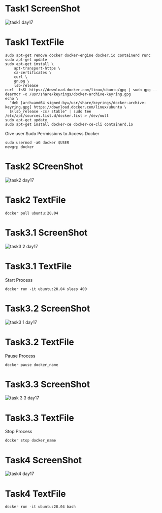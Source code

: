 

# Task1 ScreenShot
![task1 day17](https://user-images.githubusercontent.com/85029049/123080782-e891e800-d43a-11eb-99a5-ff8b66ac1634.png)


# Task1 TextFile
```
sudo apt-get remove docker docker-engine docker.io containerd runc
sudo apt-get update
sudo apt-get install \
    apt-transport-https \
    ca-certificates \
    curl \
    gnupg \
    lsb-release
curl -fsSL https://download.docker.com/linux/ubuntu/gpg | sudo gpg --dearmor -o /usr/share/keyrings/docker-archive-keyring.gpg
echo \
  "deb [arch=amd64 signed-by=/usr/share/keyrings/docker-archive-keyring.gpg] https://download.docker.com/linux/ubuntu \
  $(lsb_release -cs) stable" | sudo tee /etc/apt/sources.list.d/docker.list > /dev/null
sudo apt-get update
sudo apt-get install docker-ce docker-ce-cli containerd.io
```
Give user Sudo Permissions to Access Docker
```
sudo usermod -aG docker $USER
newgrp docker 
```


# Task2 SCreenShot
![task2 day17](https://user-images.githubusercontent.com/85029049/123080969-170fc300-d43b-11eb-981a-453c1705458a.png)


# Task2 TextFile
```
docker pull ubuntu:20.04
```
# Task3.1 ScreenShot
![task3 2 day17](https://user-images.githubusercontent.com/85029049/123082033-3ce99780-d43c-11eb-8a2e-add13a877493.png)

# Task3.1 TextFile
Start Process
```
docker run -it ubuntu:20.04 sleep 400
```
# Task3.2 ScreenShot
![task3 1 day17](https://user-images.githubusercontent.com/85029049/123082087-48d55980-d43c-11eb-8169-362f24ed5c03.png)


# Task3.2 TextFile
Pause Process
```
docker pause docker_name
```
# Task3.3 ScreenShot
![task 3 3 day17](https://user-images.githubusercontent.com/85029049/123081574-b8971480-d43b-11eb-9297-8e02ca1490a5.png)

# Task3.3 TextFile
Stop Process
```
docker stop docker_name
```
# Task4 ScreenShot
![task4 day17](https://user-images.githubusercontent.com/85029049/123081718-e1b7a500-d43b-11eb-9280-44ad9f77e3e3.png)

# Task4 TextFile
```
docker run -it ubuntu:20.04 bash
```
